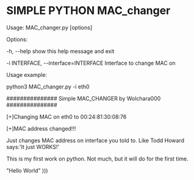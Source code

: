 # SIMPLE PYTHON MAC_changer

Usage: MAC_changer.py [options]


Options:

-h, --help            show this help message and exit

-i INTERFACE, --interface=INTERFACE Interface to change MAC on

Usage example:

python3 MAC_changer.py -i eth0

############### Simple MAC_CHANGER by Wolchara000 ###############

[+]Changing MAC on eth0 to 00:24:81:30:08:76

[+]MAC address changed!!!



Just changes MAC address on interface you told to. Like Todd Howard says:'It just WORKS!'

This is my first work on python. Not much, but it will do for the first time.

"Hello World" )))
